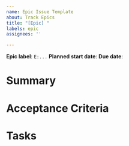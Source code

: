 ```yaml
---
name: Epic Issue Template
about: Track Epics
title: "[Epic] "
labels: epic
assignees: ''

---
```


<!-- Please ensure you are assigning the matching milestone label to this epic -->
<!-- All _active_ (being worked on) epics MUST have an owner (GitHub assignee) -->

**Epic label**: `E:...`
**Planned start date**:
**Due date**:

# Summary

<!-- Provide a high level summary of the Epic -->  

# Acceptance Criteria

<!-- describe the deliverable of this milestone and its attributes in plain English -->

# Tasks

<!--

Breakdown of the work

- [ ] research: ...
- [ ] nwaku: ...

-->

